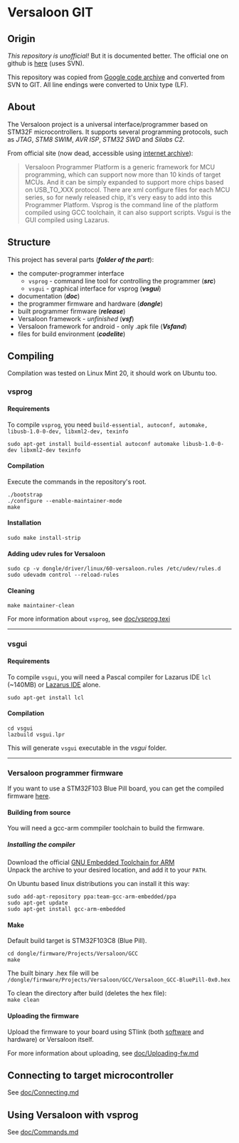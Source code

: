 # Versaloon GIT

## Origin
_This repository is unofficial!_ But it is documented better. The official one on github is [here](https://github.com/versaloon/versaloon) (uses SVN).

This repository was copied from 
[Google code archive](https://code.google.com/archive/p/vsprog/source/default/source) and converted from SVN to GIT. All line endings were converted to Unix type (LF).

## About
The Versaloon project is a universal interface/programmer based on STM32F microcontrollers.
It supports several programming protocols, such as *JTAG*, *STM8 SWIM*, *AVR ISP*, *STM32 SWD* and *Silabs C2*.

From official site (now dead, accessible using 
[internet archive](https://web.archive.org/web/20151025183950/http://www.versaloon.com:80/doc/versaloon/doc_versaloon_programmer_platform.html)):

>  Versaloon Programmer Platform is a generic framework for MCU programming, which can support now more than 10 kinds of target MCUs.
> And it can be simply expanded to support more chips based on USB_TO_XXX protocol.
> There are xml configure files for each MCU series, so for newly released chip, it's very easy to add into this Programmer Platform.
> Vsprog is the command line of the platform compiled using GCC toolchain, it can also support scripts. Vsgui is the GUI compiled using Lazarus.

## Structure
This project has several parts (***folder of the part***):

- the computer-programmer interface
	- `vsprog` - command line tool for controlling the programmer (***src***)
	- `vsgui` - graphical interface for vsprog (***vsgui***)
- documentation (***doc***)
- the programmer firmware and hardware (***dongle***)
- built programmer firmware (***release***)
- Versaloon framework - _unfinished_ (***vsf***)
- Versaloon framework for android - only .apk file (***Vsfand***)
- files for build environment (***codelite***)


## Compiling
Compilation was tested on Linux Mint 20, it should work on Ubuntu too.

### vsprog
#### Requirements
To compile `vsprog`, you need `build-essential, autoconf, automake, libusb-1.0-0-dev, libxml2-dev, texinfo`

`sudo apt-get install build-essential autoconf automake libusb-1.0-0-dev libxml2-dev texinfo`

#### Compilation
Execute the commands in the repository's root.
```
./bootstrap
./configure --enable-maintainer-mode
make
```

#### Installation
`sudo make install-strip`

#### Adding udev rules for Versaloon
```
sudo cp -v dongle/driver/linux/60-versaloon.rules /etc/udev/rules.d
sudo udevadm control --reload-rules
```

#### Cleaning
`make maintainer-clean`

For more information about `vsprog`, see [doc/vsprog.texi](doc/vsprog.texi)

--------------------------------------------------------------------------------
### vsgui
#### Requirements
To compile `vsgui`, you will need a Pascal compiler for Lazarus IDE `lcl` (~140MB) or [Lazarus IDE](http://www.lazarus-ide.org/) alone.

`sudo apt-get install lcl`

#### Compilation
```
cd vsgui
lazbuild vsgui.lpr
```

This will generate `vsgui` executable in the *vsgui* folder.

--------------------------------------------------------------------------------
### Versaloon programmer firmware
If you want to use a STM32F103 Blue Pill board, you can get the compiled firmware
[here](https://github.com/zoobab/versaloon).

#### Building from source
You will need a gcc-arm commpiler toolchain to build the firmware.

##### Installing the compiler
Download the official
[GNU Embedded Toolchain for ARM](https://developer.arm.com/tools-and-software/open-source-software/developer-tools/gnu-toolchain/gnu-rm/downloads)  
Unpack the archive to your desired location, and add it to your `PATH`.

On Ubuntu based linux distributions you can install it this way:
```
sudo add-apt-repository ppa:team-gcc-arm-embedded/ppa
sudo apt-get update
sudo apt-get install gcc-arm-embedded
```

#### Make
Default build target is STM32F103C8 (Blue Pill).
```
cd dongle/firmware/Projects/Versaloon/GCC
make
```

The built binary .hex file will be `/dongle/firmware/Projects/Versaloon/GCC/Versaloon_GCC-BluePill-0x0.hex`

To clean the directory after build (deletes the hex file):  
`make clean`

#### Uploading the firmware
Upload the firmware to your board using STlink (both 
[software](https://github.com/stlink-org/stlink) and hardware) or Versaloon itself.

For more information about uploading, see [doc/Uploading-fw.md](doc/Uploading-fw.md)

## Connecting to target microcontroller
See [doc/Connecting.md](doc/Connecting.md)

## Using Versaloon with vsprog
See [doc/Commands.md](doc/Commands.md)
